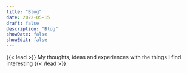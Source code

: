 ```yaml
---
title: "Blog"
date: 2022-05-15
draft: false
description: "Blog"
showDate: false
showEdit: false
---
```


{{< lead >}}
My thoughts, ideas and experiences with the things I find interesting
{{< /lead >}}
